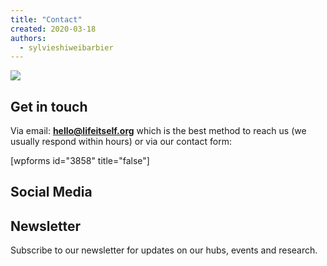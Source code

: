 ```yaml
---
title: "Contact"
created: 2020-03-18
authors: 
  - sylvieshiweibarbier
---
```


![](/assets/images/aet-142-scaled.jpg)

## Get in touch

Via email: **[hello@lifeitself.org](mailto:hello@lifeitself.org)** which is the best method to reach us (we usually respond within hours) or via our contact form:

\[wpforms id="3858" title="false"\]

## Social Media

## Newsletter

Subscribe to our newsletter for updates on our hubs, events and research.
